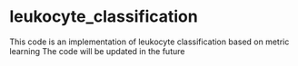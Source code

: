# leukocyte_classification

This code is an implementation of leukocyte classification based on metric learning
The code will be updated in the future
